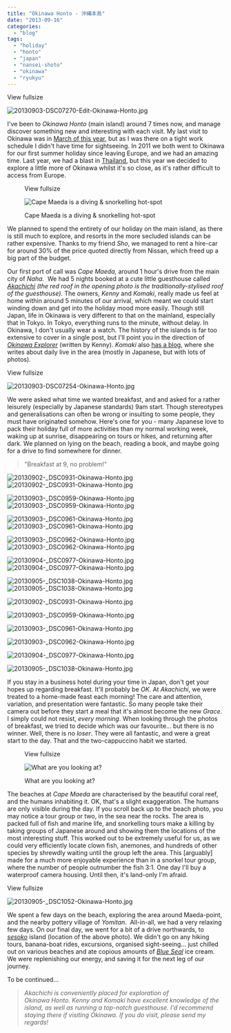 ```yaml
---
title: "Okinawa Honto - 沖縄本島"
date: "2013-09-16"
categories: 
  - "blog"
tags: 
  - "holiday"
  - "honto"
  - "japan"
  - "nansei-shoto"
  - "okinawa"
  - "ryukyu"
---
```


View fullsize

![20130903-DSC07270-Edit-Okinawa-Honto.jpg](/assets/images/7bc2d-20130903-dsc07270-edit-okinawa-honto.jpg)

I've been to _Okinawa Honto_ (main island) around 7 times now, and manage discover something new and interesting with each visit. My last visit to Okinawa was in [March of this year](http://www.martinirwinphotography.com/myblog/2013/03/04/typhoon-visit), but as I was there on a tight work schedule I didn't have time for sightseeing. In 2011 we both went to Okinawa for our first summer holiday since leaving Europe, and we had an amazing time. Last year, we had a blast in [Thailand](http://www.martinirwinphotography.com/myblog/2012/11/06/tuk-tuk), but this year we decided to explore a little more of Okinawa whilst it's so close, as it's rather difficult to access from Europe.

<figure>

View fullsize

![Cape Maeda is a diving &amp; snorkelling hot-spot](/assets/images/d55c1-20130904-_dsc0987-okinawa-honto.jpg)

<figcaption>



Cape Maeda is a diving & snorkelling hot-spot





</figcaption>



</figure>

We planned to spend the entirety of our holiday on the main island, as there is still much to explore, and resorts in the more secluded islands can be rather expensive. Thanks to my friend _Sho_, we managed to rent a hire-car for around 30% of the price quoted directly from Nissan, which freed up a big part of the budget.

Our first port of call was _Cape Maeda,_ around 1 hour's drive from the main city of _Naha._  We had 5 nights booked at a cute little guesthouse called _[Akachichi](http://www.akachichi.com/) (the red roof in the opening photo is the traditionally-stylised roof of the guesthouse)._ The owners, _Kenny_ and _Komaki_, really made us feel at home within around 5 minutes of our arrival, which meant we could start winding down and get into the holiday mood more easily. Though still Japan, life in Okinawa is very different to that on the mainland, especially that in Tokyo. In Tokyo, everything runs to the minute, without delay. In Okinawa, I don't usually wear a watch. The history of the islands is far too extensive to cover in a single post, but I'll point you in the direction of _[Okinawa Explorer](http://okinawaexplorer.com/)_ (written by Kenny). _Komaki_ also [has a blog](http://komonkey.ti-da.net/), where she writes about daily live in the area (mostly in Japanese, but with lots of photos).

View fullsize

![20130903-DSC07254-Okinawa-Honto.jpg](/assets/images/86d77-20130903-dsc07254-okinawa-honto.jpg)

We were asked what time we wanted breakfast, and and asked for a rather leisurely (especially by Japanese standards) 9am start. Though stereotypes and generalisations can often be wrong or insulting to some people, they must have originated somehow. Here's one for you - many Japanese love to pack their holiday full of more activities than my normal working week, waking up at sunrise, disappearing on tours or hikes, and returning after dark. We planned on lying on the beach, reading a book, and maybe going for a drive to find somewhere for dinner.

> "Breakfast at 9, no problem!"

![20130902-_DSC0931-Okinawa-Honto.jpg](/assets/images/a184b-20130902-_dsc0931-okinawa-honto.jpg)![20130902-_DSC0931-Okinawa-Honto.jpg](/assets/images/a184b-20130902-_dsc0931-okinawa-honto.jpg)

![20130903-_DSC0959-Okinawa-Honto.jpg](/assets/images/1d4a1-20130903-_dsc0959-okinawa-honto.jpg)![20130903-_DSC0959-Okinawa-Honto.jpg](/assets/images/1d4a1-20130903-_dsc0959-okinawa-honto.jpg)

![20130903-_DSC0961-Okinawa-Honto.jpg](/assets/images/fbc16-20130903-_dsc0961-okinawa-honto.jpg)![20130903-_DSC0961-Okinawa-Honto.jpg](/assets/images/fbc16-20130903-_dsc0961-okinawa-honto.jpg)

![20130903-_DSC0962-Okinawa-Honto.jpg](/assets/images/e3540-20130903-_dsc0962-okinawa-honto.jpg)![20130903-_DSC0962-Okinawa-Honto.jpg](/assets/images/e3540-20130903-_dsc0962-okinawa-honto.jpg)

![20130904-_DSC0977-Okinawa-Honto.jpg](/assets/images/a7ec7-20130904-_dsc0977-okinawa-honto.jpg)![20130904-_DSC0977-Okinawa-Honto.jpg](/assets/images/a7ec7-20130904-_dsc0977-okinawa-honto.jpg)

![20130905-_DSC1038-Okinawa-Honto.jpg](/assets/images/9d402-20130905-_dsc1038-okinawa-honto.jpg)![20130905-_DSC1038-Okinawa-Honto.jpg](/assets/images/9d402-20130905-_dsc1038-okinawa-honto.jpg)

![20130902-_DSC0931-Okinawa-Honto.jpg](/assets/images/a184b-20130902-_dsc0931-okinawa-honto.jpg)

![20130903-_DSC0959-Okinawa-Honto.jpg](/assets/images/1d4a1-20130903-_dsc0959-okinawa-honto.jpg)

![20130903-_DSC0961-Okinawa-Honto.jpg](/assets/images/fbc16-20130903-_dsc0961-okinawa-honto.jpg)

![20130903-_DSC0962-Okinawa-Honto.jpg](/assets/images/e3540-20130903-_dsc0962-okinawa-honto.jpg)

![20130904-_DSC0977-Okinawa-Honto.jpg](/assets/images/a7ec7-20130904-_dsc0977-okinawa-honto.jpg)

![20130905-_DSC1038-Okinawa-Honto.jpg](/assets/images/9d402-20130905-_dsc1038-okinawa-honto.jpg)

If you stay in a business hotel during your time in Japan, don't get your hopes up regarding breakfast. It'll probably be _OK_. At _Akachichi_, we were treated to a home-made feast each morning! The care and attention, variation, and presentation were fantastic. So many people take their camera out before they start a meal that it's almost become the new _Grace_. I simply could not resist, _every morning_. When looking through the photos of breakfast, we tried to decide which was our favourite... but there is no winner. Well, there is no _loser_. They were all fantastic, and were a great start to the day. That and the two-cappuccino habit we started.

<figure>

View fullsize

![What are you looking at?](/assets/images/b2c47-20130904-dsc07322-okinawa-honto.jpg)

<figcaption>



What are you looking at?





</figcaption>



</figure>

The beaches at _Cape Maeda_ are characterised by the beautiful coral reef, and the humans inhabiting it. OK, that's a slight exaggeration. The humans are only visible during the day. If you scroll back up to the beach photo, you may notice a tour group or two, in the sea near the rocks. The area is packed full of fish and marine life, and snorkelling tours make a killing by taking groups of Japanese around and showing them the locations of the most interesting stuff. This worked out to be extremely useful for us, as we could very efficiently locate clown fish, anemones, and hundreds of other species by shrewdly waiting until the group left the area. This \[arguably\] made for a much more enjoyable experience than in a snorkel tour group, where the number of people outnumber the fish 3:1. One day I'll buy a waterproof camera housing. Until then, it's land-only I'm afraid.

View fullsize

![20130905-_DSC1052-Okinawa-Honto.jpg](/assets/images/14372-20130905-_dsc1052-okinawa-honto.jpg)

We spent a few days on the beach, exploring the area around Maeda-point, and the nearby pottery village of _Yomitan_.  All-in-all, we had a very relaxing few days. On our final day, we went for a bit of a drive northwards, to _[sesoko](http://goo.gl/PsMbT8)_ island (location of the above photo). We didn't go on any hiking tours, banana-boat rides, excursions, organised sight-seeing... just chilled out on various beaches and ate copious amounts of _[Blue Seal](http://en.blueseal.co.jp/)_ ice cream. We were replenishing our energy, and saving it for the next leg of our journey.

To be continued...

> _Akachichi is conveniently placed for exploration of Okinawa Honto. Kenny and Komaki have excellent knowledge of the island, as well as running a top-notch guesthouse. I'd recommend staying there if visiting Okinawa. If you do visit, please send my regards!_
